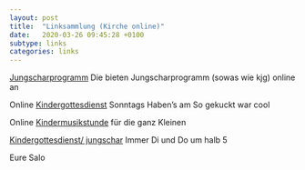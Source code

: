 ```yaml
---
layout: post
title:  "Linksammlung (Kirche online)"
date:   2020-03-26 09:45:28 +0100
subtype: links
categories: links
---
```


[Jungscharprogramm](https://www.cvjm-nuernberg.de/news?action=view_one_article&article_id=410)
Die bieten Jungscharprogramm (sowas wie kjg) online an

Online [Kindergottesdienst](https://youtu.be/VOhnGDOlEXA) Sonntags 
Haben’s am So gekuckt war cool

Online [Kindermusikstunde](https://www.youtube.com/channel/UCjZo5FZLamKq6fuwb1hHdwQ) für die ganz Kleinen

[Kindergottesdienst/ jungschar](https://www.passion-online.org/kids)
Immer Di und Do um halb 5

Eure Salo